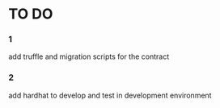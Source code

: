 # TO DO
### 1
add truffle and migration scripts for the contract
### 2 
add hardhat to develop and test in development environment

